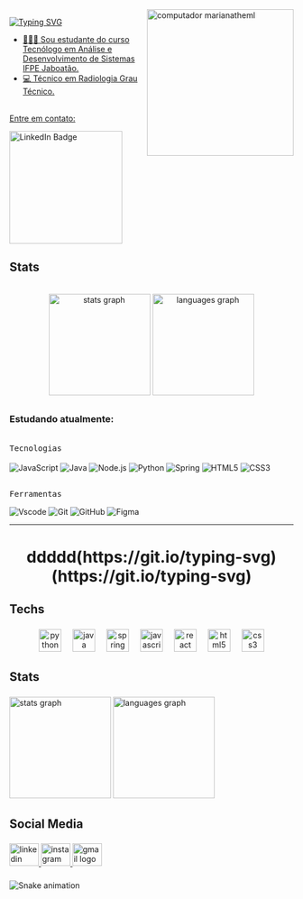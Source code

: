 <img src="https://github.com/DayvisonCavalcanti/readmeImg/blob/main/e3691af252f4499ed597a63a5251df9b-removebg-preview.png" width="260px" align="right" alt="computador marianatheml">
<!--<img src="https://github.com/DayvisonCavalcanti/readmeImg/blob/main/%E2%80%94Pngtree%E2%80%9425d%20business%20technology%20computer%20finance_5780233.png" width="260px" align="right" alt="computador marianatheml">-->


<a href="https://git.io/typing-svg"><img src="https://readme-typing-svg.demolab.com?font=Fira+Code&size=23&pause=1000&color=8B67DB&width=500&lines=Olá!+Meu nome+é+Dayvison+Cavalcanti" alt="Typing SVG" />
- 👩🏽‍💻 Sou estudante do curso Tecnólogo em Análise e Desenvolvimento de Sistemas IFPE Jaboatão.<br>
- 💻 Técnico em Radiologia Grau Técnico.
<br>
Entre em contato:</p>

<div> 
  <a href="https://www.linkedin.com/in/dayvison-cavalcanti" target="_blank">
    <img src="https://img.shields.io/badge/-Linkedin-0D1117?style=for-the-badge&logo=linkedin&logoColor=8B67DB" width="200" alt="LinkedIn Badge">
</a>

 
  </div>
   


<h2 align="left">Stats</h2><br>

<div align="center">
    <img src="https://github-readme-stats.vercel.app/api?username=DayvisonCavalcanti&hide_title=false&hide_rank=false&show_icons=true&include_all_commits=true&count_private=true&disable_animations=false&theme=nightowl&locale=en&hide_border=true" height="180" alt="stats graph"  />
  <img src="https://github-readme-stats.vercel.app/api/top-langs?username=DayvisonCavalcanti&locale=en&hide_title=false&layout=compact&card_width=320&langs_count=5&theme=nightowl&hide_border=true" height="180" alt="languages graph"  />
</div>

##

 ### Estudando atualmente:
</br>
<kbd>Tecnologias</kbd><br>
  <div style="display: inline_block"><br>
    <img align="center" alt="JavaScript" src="https://img.shields.io/badge/JavaScript-0D1117?style=for-the-badge&logo=javascript&logoColor=F7DF1E">
    <img align="center" alt="Java" src="https://img.shields.io/badge/Java-0D1117?style=for-the-badge&logo=java&logoColor=007396">
    <img align="center" alt="Node.js" src="https://img.shields.io/badge/Node.js-0D1117?style=for-the-badge&logo=node.js&logoColor=339933">
    <img align="center" alt="Python" src="https://img.shields.io/badge/Python-0D1117?style=for-the-badge&logo=python&logoColor=3776AB">
    <img align="center" alt="Spring" src="https://img.shields.io/badge/Spring-0D1117?style=for-the-badge&logo=spring&logoColor=6DB33F">
    <img align="center" alt="HTML5" src="https://img.shields.io/badge/HTML5-0D1117?style=for-the-badge&logo=html5&logoColor=E34F26">
    <img align="center" alt="CSS3" src="https://img.shields.io/badge/CSS3-0D1117?style=for-the-badge&logo=css3&logoColor=1572B6">

</div>
</div>

  
##
  <kbd>Ferramentas</kbd><br>
    <div style="display: inline_block">
    <img align="center" alt="Vscode" src="https://img.shields.io/badge/-Visual%20Studio%20Code-0D1117?style=for-the-badge&logo=visual-studio-code&logoColor=007ACC&labelColor=0D1117">
    <img align="center" alt="Git" src="https://img.shields.io/badge/Git-0D1117?style=for-the-badge&logo=git&logoColor=E34F26">
    <img align="center" alt="GitHub" src="https://img.shields.io/badge/GitHub-0D1117?style=for-the-badge&logo=github&logoColor=white">
    <img align="center" alt="Figma" src="https://img.shields.io/badge/Figma-0D1117?style=for-the-badge&logo=figma&logoColor=white">
</div>


</div>

-----------

<h1 align="center">ddddd(https://git.io/typing-svg)(https://git.io/typing-svg)</h1>

###

<h2 align="left">Techs</h2>

###

<div align="center">
  <img src="https://skillicons.dev/icons?i=py" height="40" alt="python logo"  />
  <img width="12" />
  <img src="https://skillicons.dev/icons?i=java" height="40" alt="java logo"  />
  <img width="12" />
  <img src="https://skillicons.dev/icons?i=spring" height="40" alt="spring logo"  />
  <img width="12" />
  <img src="https://skillicons.dev/icons?i=js" height="40" alt="javascript logo"  />
  <img width="12" />
  <img src="https://skillicons.dev/icons?i=react" height="40" alt="react logo"  />
  <img width="12" />
  <img src="https://skillicons.dev/icons?i=html" height="40" alt="html5 logo"  />
  <img width="12" />
  <img src="https://skillicons.dev/icons?i=css" height="40" alt="css3 logo"  />
</div>

###

<h2 align="left">Stats</h2>

###

<div align="left">
  <img src="https://github-readme-stats.vercel.app/api?username=DayvisonCavalcanti&hide_title=false&hide_rank=false&show_icons=true&include_all_commits=true&count_private=true&disable_animations=false&theme=nightowl&locale=en&hide_border=true" height="180" alt="stats graph"  />
  <img src="https://github-readme-stats.vercel.app/api/top-langs?username=DayvisonCavalcanti&locale=en&hide_title=false&layout=compact&card_width=320&langs_count=5&theme=nightowl&hide_border=true" height="180" alt="languages graph"  />
</div>

###

<h2 align="left">Social Media</h2>

###

<div align="left">
  <a href="www.linkedin.com/in/dayvison-cavalcanti" target="_blank">
    <img src="https://raw.githubusercontent.com/maurodesouza/profile-readme-generator/master/src/assets/icons/social/linkedin/default.svg" width="52" height="40" alt="linkedin logo"  />
  </a>
  <a href="https://www.instagram.com/dayvisonlpc/" target="_blank">
    <img src="https://raw.githubusercontent.com/maurodesouza/profile-readme-generator/master/src/assets/icons/social/instagram/default.svg" width="52" height="40" alt="instagram logo"  />
  </a>
  <a href="dayvisonpaiva8@gmail.com" target="_blank">
    <img src="https://raw.githubusercontent.com/maurodesouza/profile-readme-generator/master/src/assets/icons/social/gmail/default.svg" width="52" height="40" alt="gmail logo"  />
  </a>
</div>

###

<img src="https://raw.githubusercontent.com/DayvisonCavalcanti/DayvisonCavalcanti/output/snake.svg" alt="Snake animation" />

###


